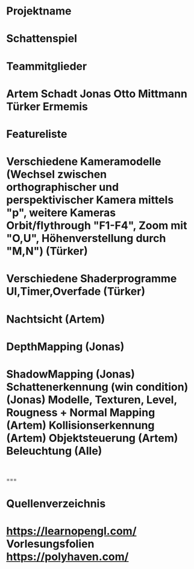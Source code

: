﻿# Projektname

# Schattenspiel

# 

# Teammitglieder

Artem Schadt
Jonas Otto Mittmann
Türker Ermemis
===

# 

# 

# Featureliste

# Verschiedene Kameramodelle (Wechsel zwischen orthographischer und perspektivischer Kamera mittels "p", weitere Kameras Orbit/flythrough "F1-F4", Zoom mit "O,U", Höhenverstellung durch "M,N") (Türker)

Verschiedene Shaderprogramme 
UI,Timer,Overfade (Türker)
===

# Nachtsicht (Artem)

# DepthMapping (Jonas)

ShadowMapping (Jonas)
Schattenerkennung (win condition) (Jonas)
Modelle, Texturen, Level, Rougness + Normal Mapping (Artem)
Kollisionserkennung (Artem)
Objektsteuerung (Artem)
Beleuchtung (Alle)
===

&nbsp;

===

# 

# 

# Quellenverzeichnis

https://learnopengl.com/
Vorlesungsfolien
https://polyhaven.com/
===

